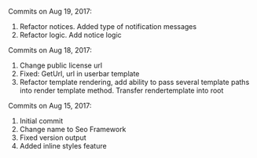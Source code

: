 Commits on Aug 19, 2017:
1. Refactor notices. Added type of notification messages
2. Refactor logic. Add notice logic

Commits on Aug 18, 2017:
1. Change public license url
2. Fixed: GetUrl, url in userbar template
3. Refactor template rendering, add ability to pass several template paths into render template method. Transfer rendertemplate into root

Commits on Aug 15, 2017:
1. Initial commit
2. Change name to Seo Framework
3. Fixed version output
4. Added inline styles feature
